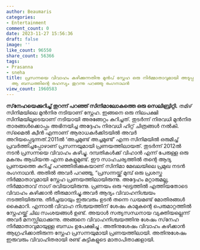 ```yaml
---
author: Beaumaris
categories:
- Entertainment
comment_count: 0
date: 2023-11-27 15:56:36
draft: false
image: ''
like_count: 96550
share_count: 56366
tags:
- Prasanna
- sneha
title: പ്രസന്നയെ വിവാഹം കഴിക്കുന്നതിനു മുൻപ് സ്നേഹ ഒരു നിർമ്മാതാവുമായി അടുപ്പത്തിലായിരുന്നു,
  ആ ബന്ധത്തിന്റെ രഹസ്യം തുറന്നു പറഞ്ഞു രംഗനാഥൻ
view_count: 1960583
---
```


**സ്‌നേഹയെക്കുറിച്ച് തുറന്ന് പറഞ്ഞ് സിനിമാലോകത്തെ ഒരു സെലിബ്രിറ്റി.** തമിഴ് സിനിമയിലെ മുൻനിര നടിയാണ് സ്നേഹ. ഇങ്ങനെ ഒരു നിലപക്ഷി സിനിമയിലൂടെയാണ് നടിയായി അരങ്ങേറ്റം കുറിച്ചത്. തുടർന്ന് നിരവധി മുൻനിര താരങ്ങൾക്കൊപ്പം അഭിനയിച്ച അദ്ദേഹം നിരവധി ഹിറ്റ് ചിത്രങ്ങൾ നൽകി. സ്‌മൈൽ ക്വീൻ എന്നാണ് ആരാധകർക്കിടയിൽ അവർ അറിയപ്പെടുന്നത്.2011ൽ ‘അച്ചമുണ്ട് അച്ചമുണ്ട്’ എന്ന സിനിമയിൽ ഒരുമിച്ച് പ്രവർത്തിച്ചപ്പോഴാണ് പ്രസന്നയുമായി പ്രണയത്തിലായത്. തുടർന്ന് 2012ൽ നടൻ പ്രസന്നയെ വിവാഹം കഴിച്ചു. ദമ്പതികൾക്ക് വിഹാൻ എന്ന് പേരുള്ള ഒരു മകനും ആധിയന്ത എന്ന മകളുമുണ്ട്. ഈ സാഹചര്യത്തിൽ തന്റെ ആദ്യ പ്രണയത്തെ കുറിച്ച് പറഞ്ഞിരിക്കുകയാണ് സിനിമാ മേഖലയിലെ പ്രമുഖ നടൻ രംഗനാഥൻ. അതിൽ അവർ പറഞ്ഞു, “പ്രസന്നയ്ക്ക് മുമ്പ് ഒരു പ്രശസ്ത നിർമ്മാതാവുമായി സ്നേഹ പ്രണയത്തിലായിരുന്നു. അദ്ദേഹം മറ്റാരുമല്ല, നിർമ്മാതാവ് നാഗ് രവിയായിരുന്നു. പ്രണയം ഒരു ഘട്ടത്തിൽ എത്തിയതോടെ വിവാഹം കഴിക്കാൻ തീരുമാനിച്ചു.അവർ ആദ്യം വിവാഹനിശ്ചയം നടത്തിയിരുന്നു. തീർച്ചയായും ഇരുവരും ഉടൻ തന്നെ ഡയമണ്ട് മോതിരങ്ങൾ കൈമാറി. എന്നാൽ വിവാഹ നിശ്ചയത്തിന് ശേഷം കാമുകന്റെ പെരുമാറ്റത്തിൽ സ്നേഹയ്ക്ക് ചില സംശയങ്ങൾ ഉണ്ട്. അയാൾ സത്യസന്ധനായ വ്യക്തിയല്ലെന്ന് അവർ മനസ്സിലാക്കുന്നു. അങ്ങനെ വിവാഹനിശ്ചയത്തിനു ശേഷം സ്‌നേഹ നിർമ്മാതാവുമായുള്ള ബന്ധം ഉപേക്ഷിച്ചു . അതിനുശേഷം വിവാഹം കഴിക്കാൻ ആഗ്രഹിക്കാതിരുന്ന സ്നേഹ പ്രസന്നയുമായി പ്രണയത്തിലായി. അതിനുശേഷം ഇരുവരും വിവാഹിതരായി രണ്ട് കുട്ടികളുടെ മാതാപിതാക്കളായി.